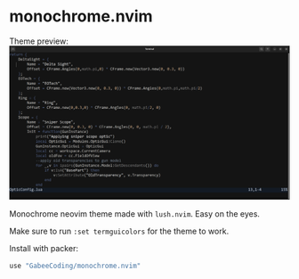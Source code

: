 monochrome.nvim
===

Theme preview:
![Theme preview](img/theme.png)

Monochrome neovim theme made with `lush.nvim`. Easy on the eyes.

Make sure to run `:set termguicolors` for the theme to work.

Install with packer:
```lua
use "GabeeCoding/monochrome.nvim"
```
